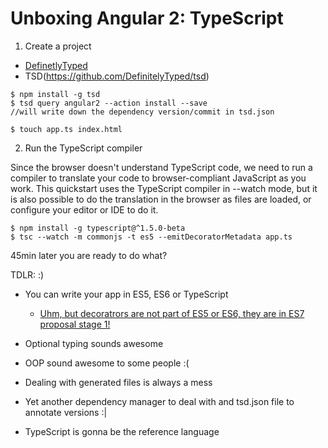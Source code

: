 Unboxing Angular 2: TypeScript
==============================

1. Create a project

 + [DefinetlyTyped](http://definitelytyped.org/)
 + TSD(https://github.com/DefinitelyTyped/tsd)

```
$ npm install -g tsd
$ tsd query angular2 --action install --save
//will write down the dependency version/commit in tsd.json
```

```
$ touch app.ts index.html
```



2. Run the TypeScript compiler

Since the browser doesn't understand TypeScript code, we need to run a compiler to translate your code to browser-compliant JavaScript as you work. This quickstart uses the TypeScript compiler in --watch mode, but it is also possible to do the translation in the browser as files are loaded, or configure your editor or IDE to do it.

```
$ npm install -g typescript@^1.5.0-beta
$ tsc --watch -m commonjs -t es5 --emitDecoratorMetadata app.ts
```



45min later you are ready to do what?

TDLR:
 :)
 + You can write your app in ES5, ES6 or TypeScript
    + [Uhm, but decoratrors are not part of ES5 or ES6, they are in ES7 proposal stage 1!](http://stackoverflow.com/questions/30217510/is-the-angular-2-component-syntax-part-of-es6)

 + Optional typing sounds awesome
 + OOP sound awesome to some people
 :(
 + Dealing with generated files is always a mess
 + Yet another dependency manager to deal with and tsd.json file to annotate versions
 :|
 + TypeScript is gonna be the reference language
